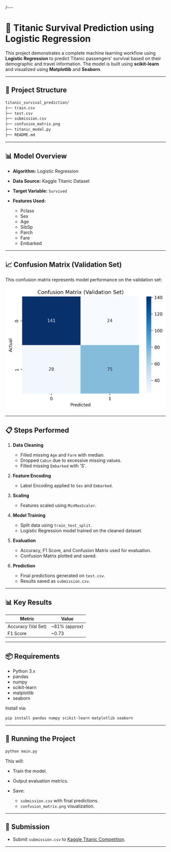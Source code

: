 
/---

# 🚢 Titanic Survival Prediction using Logistic Regression

This project demonstrates a complete machine learning workflow using **Logistic Regression** to predict Titanic passengers' survival based on their demographic and travel information. The model is built using **scikit-learn** and visualized using **Matplotlib** and **Seaborn**.

---

## 📂 Project Structure

```bash
titanic_survival_prediction/
├── train.csv
├── test.csv
├── submission.csv
├── confusion_matrix.png
├── titanic_model.py
├── README.md
```

---

## 📊 Model Overview

* **Algorithm:** Logistic Regression
* **Data Source:** Kaggle Titanic Dataset
* **Target Variable:** `Survived`
* **Features Used:**

  * Pclass
  * Sex
  * Age
  * SibSp
  * Parch
  * Fare
  * Embarked

---

## 📈 Confusion Matrix (Validation Set)

This confusion matrix represents model performance on the validation set:

![Confusion Matrix](confusion_matrix.png)

---

## 📋 Steps Performed

1. **Data Cleaning**

   * Filled missing `Age` and `Fare` with median.
   * Dropped `Cabin` due to excessive missing values.
   * Filled missing `Embarked` with 'S'.

2. **Feature Encoding**

   * Label Encoding applied to `Sex` and `Embarked`.

3. **Scaling**

   * Features scaled using `MinMaxScaler`.

4. **Model Training**

   * Split data using `train_test_split`.
   * Logistic Regression model trained on the cleaned dataset.

5. **Evaluation**

   * Accuracy, F1 Score, and Confusion Matrix used for evaluation.
   * Confusion Matrix plotted and saved.

6. **Prediction**

   * Final predictions generated on `test.csv`.
   * Results saved as `submission.csv`.

---

## 📊 Key Results

| Metric             | Value          |
| ------------------ | -------------- |
| Accuracy (Val Set) | \~81% (approx) |
| F1 Score           | \~0.73         |

---

## 📦 Requirements

* Python 3.x
* pandas
* numpy
* scikit-learn
* matplotlib
* seaborn

Install via:

```bash
pip install pandas numpy scikit-learn matplotlib seaborn
```

---

## 🚀 Running the Project

```bash
python main.py
```

This will:

* Train the model.
* Output evaluation metrics.
* Save:

  * `submission.csv` with final predictions.
  * `confusion_matrix.png` visualization.

---

## 📄 Submission

* Submit `submission.csv` to [Kaggle Titanic Competition](https://www.kaggle.com/c/titanic).

---

